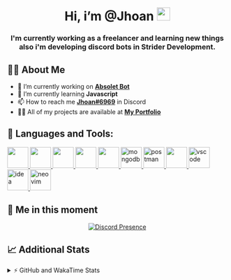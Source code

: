 <h1 align="center">Hi, i’m @Jhoan <img src="https://i.imgur.com/ILVRpZm.gif" width="30px"></h1>
<h3 align="center">I'm currently working as a freelancer and learning new things also i'm developing discord bots in Strider Development.</h3>

## 🙋‍♂️ About Me

- 🔭 I’m currently working on **[Absolet Bot](https://strider.cloud)**
- 🌱 I’m currently learning **Javascript**
- 📫 How to reach me **[Jhoan#6969](https://jhoan.monster/)** in Discord
- 👨‍💻 All of my projects are available at **[My Portfolio](https://jhoan.monster)**

## 🚀 Languages and Tools:
<p align="left"> 
    <a href="https://developer.mozilla.org/en-US/docs/Web/JavaScript" target="_blank"> <img src="https://img.icons8.com/color/48/000000/javascript.png" width="48" height="48"/> </a> 
    <a href="https://www.w3.org/html/" target="_blank"> <img src="https://img.icons8.com/color/48/000000/html-5.png" width="48" height="48"/> </a> 
    <a href="https://www.w3schools.com/css/" target="_blank"> <img src="https://img.icons8.com/color/48/000000/css3.png" width="48" height="48"/> </a> 
    <a href="https://getbootstrap.com" target="_blank"> <img src="https://img.icons8.com/color/48/000000/bootstrap.png" width="48" height="48"/> </a> 
    <a href="https://nodejs.org" target="_blank"> <img src="https://i.imgur.com/XX8lvL7.png" width="48" height="48"/> </a> 
    <a href="https://www.mongodb.com/" target="_blank"> <img src="https://i.imgur.com/nRtS3AN.png" alt="mongodb" width="48" height="48"/> </a> 
    <a href="https://postman.com" target="_blank"> <img src="https://www.vectorlogo.zone/logos/getpostman/getpostman-icon.svg" alt="postman" width="48" height="48"/> </a>   
    <a href="https://git-scm.com/" target="_blank"> <img src="https://img.icons8.com/color/48/000000/git.png" width="48" height="48"/> </a> 
    <a href="https://code.visualstudio.com" target="_blank" > <img src="https://upload.wikimedia.org/wikipedia/commons/thumb/9/9a/Visual_Studio_Code_1.35_icon.svg/2048px-Visual_Studio_Code_1.35_icon.svg.png" alt="vscode" width="48" height="48"> </a>
    <a href="https://www.jetbrains.com/es-es/idea/" target="_blank" > <img src="https://resources.jetbrains.com/storage/products/intellij-idea/img/meta/intellij-idea_logo_300x300.png" alt="idea" width="48" height="48"> </a>
    <a href="https://neovim.io" target="_blank"> <img src="https://icons.iconarchive.com/icons/papirus-team/papirus-apps/512/nvim-icon.png" alt="neovim" width="48" height="48"/> </a>
</p>
  
## 👤 Me in this moment
<p align="center">
    <a href="https://discord.com/users/852617426591154177" target="_blank" rel="nofollow">
        <img src="https://lanyard-profile-readme.vercel.app/api/852617426591154177?idleMessage=Probably%20coding%20Absolet..." alt="Discord Presence" align="center">
    </a>
</p>

## 📈 Additional Stats
<details>
    <summary>⚡ GitHub and WakaTime Stats</summary>
    <br/>

<!--START_SECTION:waka-->
![Code Time](http://img.shields.io/badge/Code%20Time-65%20hrs%2028%20mins-blue)

**🐱 My GitHub Data** 

> 🏆 342 Contributions in the Year 2022
 > 
> 📦 18.8 kB Used in GitHub's Storage 
 > 
> 💼 Opted to Hire
 > 
> 📜 4 Public Repositories 
 > 
> 🔑 11 Private Repositories  
 > 
**I'm an Early 🐤** 

```text
🌞 Morning    29 commits     ██░░░░░░░░░░░░░░░░░░░░░░░   8.17% 
🌆 Daytime    153 commits    ██████████░░░░░░░░░░░░░░░   43.1% 
🌃 Evening    141 commits    ██████████░░░░░░░░░░░░░░░   39.72% 
🌙 Night      32 commits     ██░░░░░░░░░░░░░░░░░░░░░░░   9.01%

```
📅 **I'm Most Productive on Saturday** 

```text
Monday       59 commits     ████░░░░░░░░░░░░░░░░░░░░░   16.62% 
Tuesday      25 commits     █░░░░░░░░░░░░░░░░░░░░░░░░   7.04% 
Wednesday    68 commits     ████░░░░░░░░░░░░░░░░░░░░░   19.15% 
Thursday     19 commits     █░░░░░░░░░░░░░░░░░░░░░░░░   5.35% 
Friday       18 commits     █░░░░░░░░░░░░░░░░░░░░░░░░   5.07% 
Saturday     106 commits    ███████░░░░░░░░░░░░░░░░░░   29.86% 
Sunday       60 commits     ████░░░░░░░░░░░░░░░░░░░░░   16.9%

```


📊 **This Week I Spent My Time On** 

```text
⌚︎ Time Zone: America/Bogota

💬 Programming Languages: 
JavaScript               22 hrs 2 mins       ███████████████████████░░   91.98% 
Python                   34 mins             ░░░░░░░░░░░░░░░░░░░░░░░░░   2.37% 
EJS                      32 mins             ░░░░░░░░░░░░░░░░░░░░░░░░░   2.28% 
JSON                     24 mins             ░░░░░░░░░░░░░░░░░░░░░░░░░   1.68% 
YAML                     14 mins             ░░░░░░░░░░░░░░░░░░░░░░░░░   1.01%

🔥 Editors: 
VS Code                  23 hrs 58 mins      █████████████████████████   100.0%

🐱‍💻 Projects: 
Moon Bot                 20 hrs 13 mins      █████████████████████░░░░   84.37% 
Absolet Bot              2 hrs 4 mins        ██░░░░░░░░░░░░░░░░░░░░░░░   8.63% 
Nasgar Bot               59 mins             █░░░░░░░░░░░░░░░░░░░░░░░░   4.14% 
cisco                    22 mins             ░░░░░░░░░░░░░░░░░░░░░░░░░   1.55% 
TuxClicker               12 mins             ░░░░░░░░░░░░░░░░░░░░░░░░░   0.9%

💻 Operating System: 
Linux                    23 hrs 58 mins      █████████████████████████   100.0%

```

**I Mostly Code in JavaScript** 

```text
JavaScript               8 repos             ████████████████░░░░░░░░░   66.67% 
Java                     2 repos             ████░░░░░░░░░░░░░░░░░░░░░   16.67% 
SCSS                     1 repo              ██░░░░░░░░░░░░░░░░░░░░░░░   8.33% 
TypeScript               1 repo              ██░░░░░░░░░░░░░░░░░░░░░░░   8.33%

```



 Last Updated on 06/05/2022 00:54:41 UTC
<!--END_SECTION:waka-->
</details>
